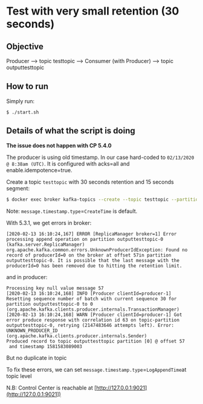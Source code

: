 # Test with very small retention (30 seconds)


## Objective


Producer --> topic testtopic --> Consumer (with Producer) --> topic outputtesttopic


## How to run

Simply run:

```
$ ./start.sh
```

## Details of what the script is doing

**The issue does not happen with CP 5.4.0**

The producer is using old timestamp. In our case hard-coded to `02/13/2020 @ 8:38am (UTC)`. It is configured with acks=all and enable.idempotence=true.

Create a topic `testtopic` with 30 seconds retention and 15 seconds segment:

```bash
$ docker exec broker kafka-topics --create --topic testtopic --partitions 1 --replication-factor 1 --bootstrap-server broker:9092 --config segment.ms=15000 --config retention.ms=30000 --config message.timestamp.type=CreateTime
```

Note: `message.timestamp.type`=`CreateTime` is default.


With 5.3.1, we get errors in broker:

```log
[2020-02-13 16:10:24,167] ERROR [ReplicaManager broker=1] Error processing append operation on partition outputtesttopic-0 (kafka.server.ReplicaManager)
org.apache.kafka.common.errors.UnknownProducerIdException: Found no record of producerId=0 on the broker at offset 57in partition outputtesttopic-0. It is possible that the last message with the producerId=0 has been removed due to hitting the retention limit.
```

and in producer:

```log
Processing key null value message 57
[2020-02-13 16:10:24,168] INFO [Producer clientId=producer-1] Resetting sequence number of batch with current sequence 30 for partition outputtesttopic-0 to 0 (org.apache.kafka.clients.producer.internals.TransactionManager)
[2020-02-13 16:10:24,168] WARN [Producer clientId=producer-1] Got error produce response with correlation id 63 on topic-partition outputtesttopic-0, retrying (2147483646 attempts left). Error: UNKNOWN_PRODUCER_ID (org.apache.kafka.clients.producer.internals.Sender)
Produced record to topic outputtesttopic partition [0] @ offset 57
 and timestamp 1581583089003
```

But no duplicate in topic

To fix these errors, we can set `message.timestamp.type`=`LogAppendTime`at topic level


N.B: Control Center is reachable at [http://127.0.0.1:9021](http://127.0.0.1:9021])
